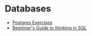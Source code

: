 # Databases

* [Postgres Exercises](https://pgexercises.com)
* [Beginner's Guide to thinking in SQL](https://www.sohamkamani.com/blog/2016/07/07/a-beginners-guide-to-sql/)